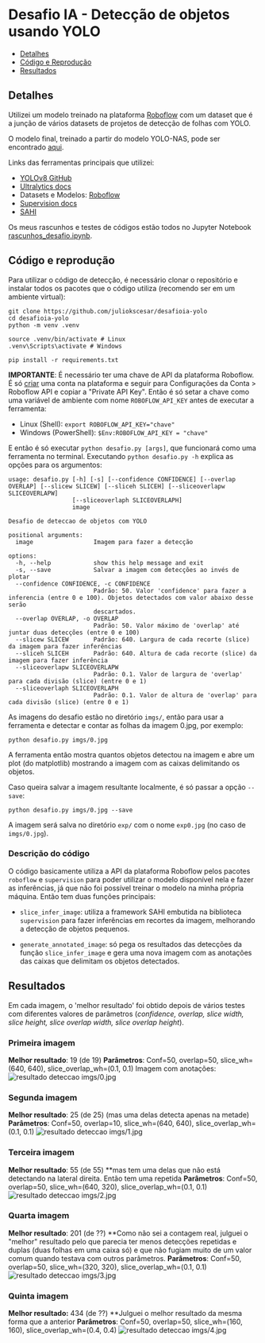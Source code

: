 # Desafio IA - Detecção de objetos usando YOLO

- [Detalhes](#detalhes)
- [Código e Reprodução](#código-e-reprodução)
- [Resultados](#resultados)

## Detalhes
Utilizei um modelo treinado na plataforma [Roboflow](https://universe.roboflow.com/) com um dataset que é a junção de vários datasets de projetos de detecção de folhas com YOLO.

O modelo final, treinado a partir do modelo YOLO-NAS, pode ser encontrado [aqui](https://universe.roboflow.com/jc-98d3n/plant-leaf-detection-att1p/dataset/2).

Links das ferramentas principais que utilizei:
- [YOLOv8 GitHub](https://github.com/ultralytics/ultralytics)
- [Ultralytics docs](https://docs.ultralytics.com/)
- Datasets e Modelos: [Roboflow](https://universe.roboflow.com/)
- [Supervision docs](https://supervision.roboflow.com/latest/)
- [SAHI](https://github.com/obss/sahi)

Os meus rascunhos e testes de códigos estão todos no Jupyter Notebook [rascunhos_desafio.ipynb](https://github.com/juliokscesar/desafioia-yolo/blob/main/rascunhos_desafio.ipynb).


## Código e reprodução
Para utilizar o código de detecção, é necessário clonar o repositório e instalar todos os pacotes que o código utiliza (recomendo ser em um ambiente virtual):
```
git clone https://github.com/juliokscesar/desafioia-yolo
cd desafioia-yolo
python -m venv .venv

source .venv/bin/activate # Linux
.venv\Scripts\activate # Windows

pip install -r requirements.txt
```

**IMPORTANTE**: É necessário ter uma chave de API da plataforma Roboflow. É só [criar](https://app.roboflow.com/) uma conta na plataforma e seguir para Configurações da Conta > Roboflow API e copiar a "Private API Key". Então é só setar a chave como uma variável de ambiente com nome `ROBOFLOW_API_KEY` antes de executar a ferramenta:
- Linux (Shell): `export ROBOFLOW_API_KEY="chave"`
- Windows (PowerShell): `$Env:ROBOFLOW_API_KEY = "chave"`

E então é só executar `python desafio.py [args]`, que funcionará como uma ferramenta no terminal. Executando `python desafio.py -h` explica as opções para os argumentos:
```
usage: desafio.py [-h] [-s] [--confidence CONFIDENCE] [--overlap OVERLAP] [--slicew SLICEW] [--sliceh SLICEH] [--sliceoverlapw SLICEOVERLAPW]
                  [--sliceoverlaph SLICEOVERLAPH]
                  image

Desafio de deteccao de objetos com YOLO

positional arguments:
  image                 Imagem para fazer a detecção

options:
  -h, --help            show this help message and exit
  -s, --save            Salvar a imagem com detecções ao invés de plotar
  --confidence CONFIDENCE, -c CONFIDENCE
                        Padrão: 50. Valor 'confidence' para fazer a inferencia (entre 0 e 100). Objetos detectados com valor abaixo desse serão
                        descartados.
  --overlap OVERLAP, -o OVERLAP
                        Padrão: 50. Valor máximo de 'overlap' até juntar duas detecções (entre 0 e 100)
  --slicew SLICEW       Padrão: 640. Largura de cada recorte (slice) da imagem para fazer inferências
  --sliceh SLICEH       Padrão: 640. Altura de cada recorte (slice) da imagem para fazer inferência
  --sliceoverlapw SLICEOVERLAPW
                        Padrão: 0.1. Valor de largura de 'overlap' para cada divisão (slice) (entre 0 e 1)
  --sliceoverlaph SLICEOVERLAPH
                        Padrão: 0.1. Valor de altura de 'overlap' para cada divisão (slice) (entre 0 e 1)
```

As imagens do desafio estão no diretório `imgs/`, então para usar a ferramenta e detectar e contar as folhas da imagem 0.jpg, por exemplo:
```
python desafio.py imgs/0.jpg
```

A ferramenta então mostra quantos objetos detectou na imagem e abre um plot (do matplotlib) mostrando a imagem com as caixas delimitando os objetos. 

Caso queira salvar a imagem resultante localmente, é só passar a opção `--save`:
```
python desafio.py imgs/0.jpg --save
```

A imagem será salva no diretório `exp/` com o nome `exp0.jpg` (no caso de `imgs/0.jpg`).

### Descrição do código
O código basicamente utiliza a API da plataforma Roboflow pelos pacotes `roboflow` e `supervision` para poder utilizar o modelo disponível nela e fazer as inferências, já que não foi possível treinar o modelo na minha própria máquina. Então tem duas funções principais: 
- `slice_infer_image`: utiliza a framework SAHI embutida na biblioteca `supervision` para fazer inferências em recortes da imagem, melhorando a detecção de objetos pequenos.

- `generate_annotated_image`: só pega os resultados das detecções da função `slice_infer_image` e gera uma nova imagem com as anotações das caixas que delimitam os objetos detectados.


## Resultados

Em cada imagem, o 'melhor resultado' foi obtido depois de vários testes com diferentes valores de parâmetros (*confidence, overlap, slice width, slice height, slice overlap width, slice overlap height*).

### Primeira imagem
**Melhor resultado**: 19 (de 19)
**Parâmetros**: Conf=50, overlap=50, slice_wh=(640, 640), slice_overlap_wh=(0.1, 0.1)
Imagem com anotações:
![resultado deteccao imgs/0.jpg](exp/exp0.jpg)

### Segunda imagem
**Melhor resultado**: 25 (de 25) (mas uma delas detecta apenas na metade)
**Parâmetros**: Conf=50, overlap=10, slice_wh=(640, 640), slice_overlap_wh=(0.1, 0.1)
![resultado deteccao imgs/1.jpg](exp/exp1.jpg)

### Terceira imagem
**Melhor resultado**: 55 (de 55) **mas tem uma delas que não está detectando na lateral direita. Então tem uma repetida
**Parâmetros**: Conf=50, overlap=50, slice_wh=(640, 320), slice_overlap_wh=(0.1, 0.1)
![resultado deteccao imgs/2.jpg](exp/exp2.jpg)

### Quarta imagem
**Melhor resultado**: 201 (de ??) **Como não sei a contagem real, julguei o "melhor" resultado pelo que parecia ter menos detecções repetidas e duplas (duas folhas em uma caixa só) e que não fugiam muito de um valor comum quando testava com outros parâmetros.
**Parâmetros**: Conf=50, overlap=50, slice_wh=(320, 320), slice_overlap_wh=(0.1, 0.1)
![resultado deteccao imgs/3.jpg](exp/exp3.jpg)

### Quinta imagem
**Melhor resultado:** 434 (de ??) **Julguei o melhor resultado da mesma forma que a anterior
**Parâmetros**: Conf=50, overlap=50, slice_wh=(160, 160), slice_overlap_wh=(0.4, 0.4)
![resultado deteccao imgs/4.jpg](exp/exp4.jpg)
